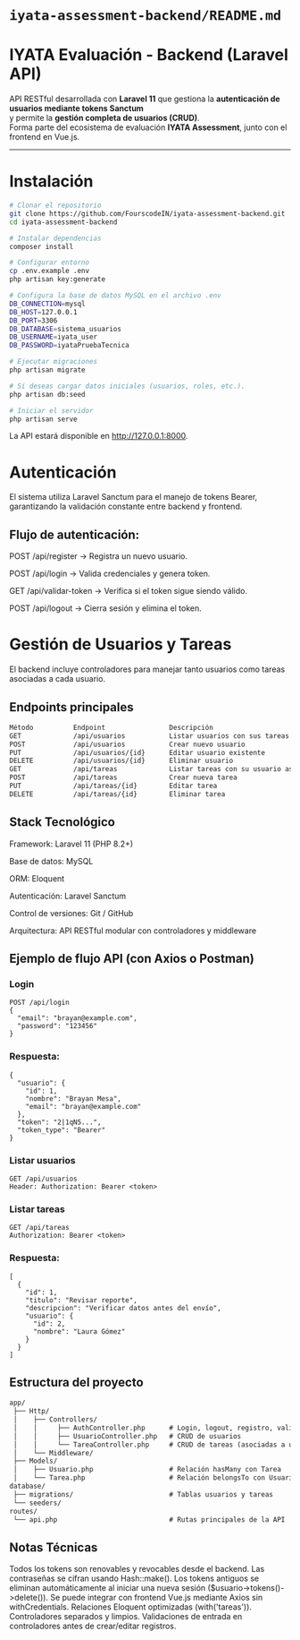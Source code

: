 # `iyata-assessment-backend/README.md`

# IYATA Evaluación - Backend (Laravel API)

API RESTful desarrollada con **Laravel 11** que gestiona la **autenticación de usuarios mediante tokens Sanctum**  
y permite la **gestión completa de usuarios (CRUD)**.  
Forma parte del ecosistema de evaluación **IYATA Assessment**, junto con el frontend en Vue.js.

---

# Instalación

```bash
# Clonar el repositorio
git clone https://github.com/FourscodeIN/iyata-assessment-backend.git
cd iyata-assessment-backend

# Instalar dependencias
composer install

# Configurar entorno
cp .env.example .env
php artisan key:generate

# Configura la base de datos MySQL en el archivo .env
DB_CONNECTION=mysql
DB_HOST=127.0.0.1
DB_PORT=3306
DB_DATABASE=sistema_usuarios
DB_USERNAME=iyata_user
DB_PASSWORD=iyataPruebaTecnica

# Ejecutar migraciones
php artisan migrate

# Si deseas cargar datos iniciales (usuarios, roles, etc.).
php artisan db:seed

# Iniciar el servidor
php artisan serve
```

La API estará disponible en http://127.0.0.1:8000.

# Autenticación

El sistema utiliza Laravel Sanctum para el manejo de tokens Bearer, garantizando la validación 
constante entre backend y frontend.

## Flujo de autenticación:

POST /api/register → Registra un nuevo usuario.

POST /api/login → Valida credenciales y genera token.

GET /api/validar-token → Verifica si el token sigue siendo válido.

POST /api/logout → Cierra sesión y elimina el token.

# Gestión de Usuarios y Tareas

El backend incluye controladores para manejar tanto usuarios como tareas asociadas a cada usuario.

## Endpoints principales
```markdown
Método	        Endpoint	            Descripción	                        Autenticación
GET	            /api/usuarios	        Listar usuarios con sus tareas	        ✅
POST	        /api/usuarios	        Crear nuevo usuario	                    ✅
PUT	            /api/usuarios/{id}	    Editar usuario existente	            ✅
DELETE	        /api/usuarios/{id}	    Eliminar usuario	                    ✅
GET	            /api/tareas            	Listar tareas con su usuario asociado	✅
POST	        /api/tareas            	Crear nueva tarea	                    ✅
PUT	            /api/tareas/{id}	    Editar tarea	                        ✅
DELETE	        /api/tareas/{id}	    Eliminar tarea	                        ✅
```
## Stack Tecnológico

Framework: Laravel 11 (PHP 8.2+)

Base de datos: MySQL

ORM: Eloquent

Autenticación: Laravel Sanctum

Control de versiones: Git / GitHub

Arquitectura: API RESTful modular con controladores y middleware

## Ejemplo de flujo API (con Axios o Postman)

### Login
```
POST /api/login
{
  "email": "brayan@example.com",
  "password": "123456"
}
```
### Respuesta: 
```
{
  "usuario": {
    "id": 1,
    "nombre": "Brayan Mesa",
    "email": "brayan@example.com"
  },
  "token": "2|1qN5...",
  "token_type": "Bearer"
}
```
### Listar usuarios
```
GET /api/usuarios
Header: Authorization: Bearer <token>
```
### Listar tareas
```
GET /api/tareas
Authorization: Bearer <token>
```
### Respuesta:
```
[
  {
    "id": 1,
    "titulo": "Revisar reporte",
    "descripcion": "Verificar datos antes del envío",
    "usuario": {
      "id": 2,
      "nombre": "Laura Gómez"
    }
  }
]
```

## Estructura del proyecto
```markdown
app/
 ├── Http/
 │    ├── Controllers/
 │    │     ├── AuthController.php      # Login, logout, registro, validación de token
 │    │     ├── UsuarioController.php   # CRUD de usuarios
 │    │     └── TareaController.php     # CRUD de tareas (asociadas a usuarios)
 │    └── Middleware/
 ├── Models/
 │    ├── Usuario.php                   # Relación hasMany con Tarea
 │    └── Tarea.php                     # Relación belongsTo con Usuario
database/
 ├── migrations/                        # Tablas usuarios y tareas
 └── seeders/
routes/
 └── api.php                            # Rutas principales de la API
```
## Notas Técnicas

Todos los tokens son renovables y revocables desde el backend.
Las contraseñas se cifran usando Hash::make().
Los tokens antiguos se eliminan automáticamente al iniciar una nueva sesión ($usuario->tokens()->delete()).
Se puede integrar con frontend Vue.js mediante Axios sin withCredentials.
Relaciones Eloquent optimizadas (with('tareas')).
Controladores separados y limpios.
Validaciones de entrada en controladores antes de crear/editar registros.
